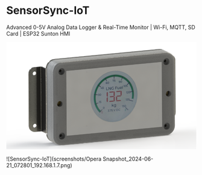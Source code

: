 # SensorSync-IoT
Advanced 0-5V Analog Data Logger &amp; Real-Time Monitor | Wi-Fi, MQTT, SD Card | ESP32 Sunton HMI

![SensorSync-IoT](screenshots/9.png)

![SensorSync-IoT](screenshots/Opera Snapshot_2024-06-21_072801_192.168.1.7.png)
